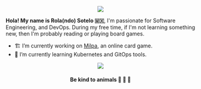 <p align="center">
<a href="https://git.io/streak-stats">
  <img align="center" src="https://github-readme-streak-stats.herokuapp.com?user=rolasotelo&theme=vue-dark" />
</a>
</p>

**Hola! My name is Rola(ndo) Sotelo 🇲🇽**, I'm passionate for Software Engineering, and DevOps. During my free time, if I'm not learning something new, then I'm probably reading or playing board games.

- 🏗 I’m currently working on [Milpa](https://milpa.online), an online card game.
- 🔭 I’m currently learning Kubernetes and GitOps tools.

<p align="center">
<a href="https://github.com/anuraghazra/github-readme-stats">
  <img align="center" src="https://github-readme-stats.vercel.app/api/top-langs/?username=rolasotelo&layout=compact&langs_count=8&theme=vue-dark" />
</a>
</p>

<h4 align="center">Be kind to animals 🐄 🐖 🦃</h4>
